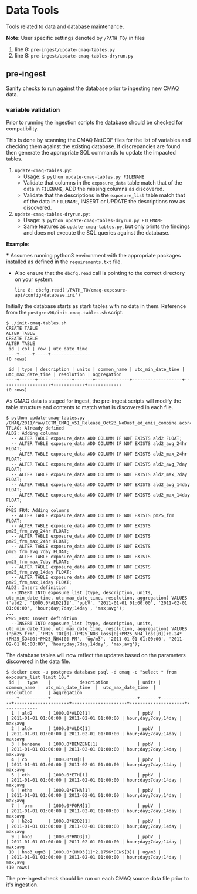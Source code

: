 # Data Tools

Tools related to data and database maintenance.

**Note**: User specific settings denoted by `/PATH_TO/` in files

1. line 8: `pre-ingest/update-cmaq-tables.py`
2. line 8: `pre-ingest/update-cmaq-tables-dryrun.py`

## pre-ingest

Sanity checks to run against the database prior to ingesting new CMAQ data.

### variable validation

Prior to running the ingestion scripts the database should be checked for compatibility.

This is done by scanning the CMAQ NetCDF files for the list of variables and checking them against the existing database. If discrepancies are found then generate the appropriate SQL commands to update the impacted tables.

1. `update-cmaq-tables.py`: 
	- Usage: `$ python update-cmaq-tables.py FILENAME`
	- Validate that columns in the `exposure_data` table match that of the data in `FILENAME`, ADD the missing columns as discovered.
	- Validate that the descriptions in the `exposure_list` table match that of the data in `FILENAME`, INSERT or UPDATE the descriptions row as discovered.
2. `update-cmaq-tables-dryrun.py`:
	- Usage: `$ python update-cmaq-tables-dryrun.py FILENAME`
	- Same features as `update-cmaq-tables.py`, but only prints the findings and does not execute the SQL queries against the database.

**Example**:

**\*** Assumes running python3 environment with the appropriate packages installed as defined in the `requirements.txt` file.

- Also ensure that the `dbcfg.read` call is pointing to the correct directory on your system.

	```
	line 8: dbcfg.read('/PATH_TO/cmaq-exposure-api/config/database.ini')
	```

Initially the database starts as stark tables with no data in them. Reference from the `postgres96/init-cmaq-tables.sh` script.

```
$ ./init-cmaq-tables.sh
CREATE TABLE
ALTER TABLE
CREATE TABLE
ALTER TABLE
 id | col | row | utc_date_time
----+-----+-----+---------------
(0 rows)

 id | type | description | units | common_name | utc_min_date_time | utc_max_date_time | resolution | aggregation
----+------+-------------+-------+-------------+-------------------+-------------------+------------+-------------
(0 rows)
```

As CMAQ data is staged for ingest, the pre-ingest scripts will modify the table structure and contents to match what is discovered in each file.

```
$ python update-cmaq-tables.py /CMAQ/2011/raw/CCTM_CMAQ_v51_Release_Oct23_NoDust_ed_emis_combine.aconc.01
TFLAG: Already defined
ALD2: Adding columns
  -- ALTER TABLE exposure_data ADD COLUMN IF NOT EXISTS ald2 FLOAT;
  -- ALTER TABLE exposure_data ADD COLUMN IF NOT EXISTS ald2_avg_24hr FLOAT;
  -- ALTER TABLE exposure_data ADD COLUMN IF NOT EXISTS ald2_max_24hr FLOAT;
  -- ALTER TABLE exposure_data ADD COLUMN IF NOT EXISTS ald2_avg_7day FLOAT;
  -- ALTER TABLE exposure_data ADD COLUMN IF NOT EXISTS ald2_max_7day FLOAT;
  -- ALTER TABLE exposure_data ADD COLUMN IF NOT EXISTS ald2_avg_14day FLOAT;
  -- ALTER TABLE exposure_data ADD COLUMN IF NOT EXISTS ald2_max_14day FLOAT;
...
PM25_FRM: Adding columns
  -- ALTER TABLE exposure_data ADD COLUMN IF NOT EXISTS pm25_frm FLOAT;
  -- ALTER TABLE exposure_data ADD COLUMN IF NOT EXISTS pm25_frm_avg_24hr FLOAT;
  -- ALTER TABLE exposure_data ADD COLUMN IF NOT EXISTS pm25_frm_max_24hr FLOAT;
  -- ALTER TABLE exposure_data ADD COLUMN IF NOT EXISTS pm25_frm_avg_7day FLOAT;
  -- ALTER TABLE exposure_data ADD COLUMN IF NOT EXISTS pm25_frm_max_7day FLOAT;
  -- ALTER TABLE exposure_data ADD COLUMN IF NOT EXISTS pm25_frm_avg_14day FLOAT;
  -- ALTER TABLE exposure_data ADD COLUMN IF NOT EXISTS pm25_frm_max_14day FLOAT;
ALD2: Insert definition
  --INSERT INTO exposure_list (type, description, units, utc_min_date_time, utc_max_date_time, resolution, aggregation) VALUES ('ald2', '1000.0*ALD2[1]', 'ppbV', '2011-01-01 01:00:00', '2011-02-01 01:00:00', 'hour;day;7day;14day', 'max;avg');
...
PM25_FRM: Insert definition
  --INSERT INTO exposure_list (type, description, units, utc_min_date_time, utc_max_date_time, resolution, aggregation) VALUES ('pm25_frm', 'PM25_TOT[0]-(PM25_NO3_loss[0]+PM25_NH4_loss[0])+0.24*(PM25_SO4[0]+PM25_NH4[0]-PM', 'ug/m3', '2011-01-01 01:00:00', '2011-02-01 01:00:00', 'hour;day;7day;14day', 'max;avg');
```

The database tables will now reflect the updates based on the parameters discovered in the data file.

```
$ docker exec -u postgres database psql -d cmaq -c "select * from exposure_list limit 10;"
 id |   type    |           description           | units | common_name |  utc_min_date_time  |  utc_max_date_time  |     resolution      | aggregation
----+-----------+---------------------------------+-------+-------------+---------------------+---------------------+---------------------+-------------
  1 | ald2      | 1000.0*ALD2[1]                  | ppbV  |             | 2011-01-01 01:00:00 | 2011-02-01 01:00:00 | hour;day;7day;14day | max;avg
  2 | aldx      | 1000.0*ALDX[1]                  | ppbV  |             | 2011-01-01 01:00:00 | 2011-02-01 01:00:00 | hour;day;7day;14day | max;avg
  3 | benzene   | 1000.0*BENZENE[1]               | ppbV  |             | 2011-01-01 01:00:00 | 2011-02-01 01:00:00 | hour;day;7day;14day | max;avg
  4 | co        | 1000.0*CO[1]                    | ppbV  |             | 2011-01-01 01:00:00 | 2011-02-01 01:00:00 | hour;day;7day;14day | max;avg
  5 | eth       | 1000.0*ETH[1]                   | ppbV  |             | 2011-01-01 01:00:00 | 2011-02-01 01:00:00 | hour;day;7day;14day | max;avg
  6 | etha      | 1000.0*ETHA[1]                  | ppbV  |             | 2011-01-01 01:00:00 | 2011-02-01 01:00:00 | hour;day;7day;14day | max;avg
  7 | form      | 1000.0*FORM[1]                  | ppbV  |             | 2011-01-01 01:00:00 | 2011-02-01 01:00:00 | hour;day;7day;14day | max;avg
  8 | h2o2      | 1000.0*H2O2[1]                  | ppbV  |             | 2011-01-01 01:00:00 | 2011-02-01 01:00:00 | hour;day;7day;14day | max;avg
  9 | hno3      | 1000.0*HNO3[1]                  | ppbV  |             | 2011-01-01 01:00:00 | 2011-02-01 01:00:00 | hour;day;7day;14day | max;avg
 10 | hno3_ugm3 | 1000.0*(HNO3[1]*2.1756*DENS[3]) | ug/m3 |             | 2011-01-01 01:00:00 | 2011-02-01 01:00:00 | hour;day;7day;14day | max;avg
(10 rows)
```

The pre-ingest check should be run on each CMAQ source data file prior to it's ingestion.